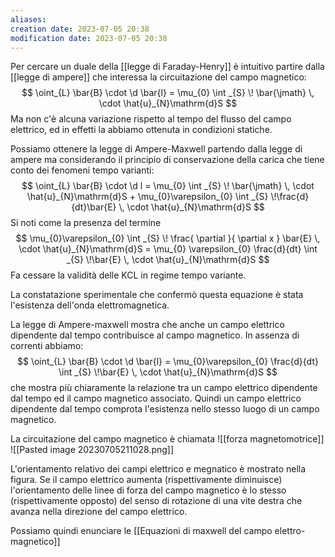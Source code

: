 ```yaml
---
aliases: 
creation date: 2023-07-05 20:38
modification date: 2023-07-05 20:38
---
```


Per cercare un duale della [[legge di Faraday-Henry]] è intuitivo partire dalla [[legge di ampere]] che interessa la circuitazione del campo magnetico:
$$ \oint_{L} \bar{B} \cdot \d \bar{l} = \mu_{0} \int _{S} \! \bar{\jmath}  \, \cdot \hat{u}_{N}\mathrm{d}S  $$
Ma non c'è alcuna variazione rispetto al tempo del flusso del campo elettrico, ed in effetti la abbiamo ottenuta in condizioni statiche.

Possiamo ottenere la legge di Ampere-Maxwell partendo dalla legge di ampere ma considerando il principio di conservazione della carica che tiene conto dei fenomeni tempo varianti:
$$ \oint_{L} \bar{B} \cdot \d l = \mu_{0} \int _{S} \! \bar{\jmath} \, \cdot \hat{u}_{N}\mathrm{d}S  + \mu_{0}\varepsilon_{0} \int _{S} \!\frac{d}{dt}\bar{E}  \, \cdot \hat{u}_{N}\mathrm{d}S $$
Si noti come la presenza del termine
$$ \mu_{0}\varepsilon_{0} \int _{S}  \! \frac{ \partial  }{ \partial x } \bar{E} \, \cdot \hat{u}_{N}\mathrm{d}S  = \mu_{0} \varepsilon_{0} \frac{d}{dt} \int _{S} \!\bar{E} \, \cdot \hat{u}_{N}\mathrm{d}S  $$
Fa cessare la validità delle KCL in regime tempo variante.

La constatazione sperimentale che confermò questa equazione è stata l'esistenza dell'onda elettromagnetica.

La legge di Ampere-maxwell mostra che anche un campo elettrico dipendente dal tempo contribuisce al campo magnetico. In assenza di correnti abbiamo:
$$ \oint_{L} \bar{B} \cdot \d \bar{l} = \mu_{0}\varepsilon_{0} \frac{d}{dt} \int _{S} \!\bar{E} \, \cdot \hat{u}_{N}\mathrm{d}S   $$
che mostra più chiaramente la relazione tra un campo elettrico dipendente dal tempo ed il campo magnetico associato. Quindi un campo elettrico dipendente dal tempo comprota l'esistenza nello stesso luogo di un campo magnetico.

La circuitazione del campo magnetico è chiamata ![[forza magnetomotrice]]
![[Pasted image 20230705211028.png]]

L'orientamento relativo dei campi elettrico e megnatico è mostrato nella figura. Se il campo elettrico aumenta (rispettivamente diminuisce) l'orientamento delle linee di forza del campo magnetico è lo stesso (rispettivamente opposto) del senso di rotazione di una vite destra che avanza nella direzione del campo elettrico.

Possiamo quindi enunciare le [[Equazioni di maxwell del campo elettro-magnetico]] 